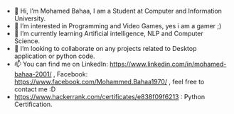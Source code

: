 - 👋 Hi, I’m Mohamed Bahaa, I am a Student at Computer and Information University.
- 👀 I’m interested in Programming and Video Games, yes i am a gamer ;) 
- 🌱 I’m currently learning Artificial intelligence, NLP and Computer Science.
- 💞️ I’m looking to collaborate on any  projects related to Desktop application or python code.
- 📫 You can find me on LinkedIn: https://www.linkedin.com/in/mohamed-bahaa-2001/
, Facebook: https://www.facebook.com/Mohammed.Bahaa1970/ , feel free to contact me :D
- https://www.hackerrank.com/certificates/e838f09f6213 : Python Certification.
<!---
mohamedbahaa2001/mohamedbahaa2001 is a ✨ special ✨ repository because its `README.md` (this file) appears on your GitHub profile.
You can click the Preview link to take a look at your changes.
--->
